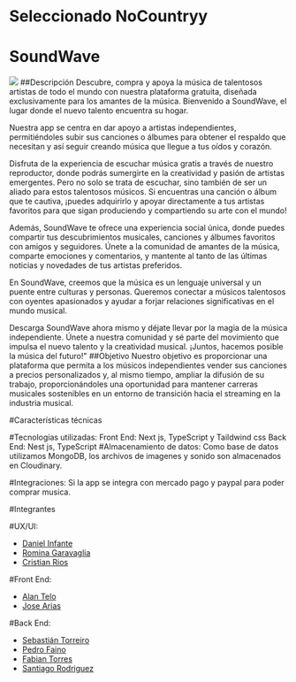 # Seleccionado NoCountryy
# SoundWave
![](https://res.cloudinary.com/dlvpftdsm/image/upload/v1690232883/soundwave-logo_o7a8tk.png)
##Descripción
Descubre, compra y apoya la música de talentosos artistas de todo el mundo con nuestra plataforma gratuita, diseñada exclusivamente para los amantes de la música. Bienvenido a SoundWave, el lugar donde el nuevo talento encuentra su hogar.

Nuestra app se centra en dar apoyo a artistas independientes, permitiéndoles subir sus canciones o álbumes para obtener el respaldo que necesitan y así seguir creando música que llegue a tus oídos y corazón.

Disfruta de la experiencia de escuchar música gratis a través de nuestro reproductor, donde podrás sumergirte en la creatividad y pasión de artistas emergentes. Pero no solo se trata de escuchar, sino también de ser un aliado para estos talentosos músicos. Si encuentras una canción o álbum que te cautiva, ¡puedes adquirirlo y apoyar directamente a tus artistas favoritos para que sigan produciendo y compartiendo su arte con el mundo!

Además, SoundWave te ofrece una experiencia social única, donde puedes compartir tus descubrimientos musicales, canciones y álbumes favoritos con amigos y seguidores. Únete a la comunidad de amantes de la música, comparte emociones y comentarios, y mantente al tanto de las últimas noticias y novedades de tus artistas preferidos.

En SoundWave, creemos que la música es un lenguaje universal y un puente entre culturas y personas. Queremos conectar a músicos talentosos con oyentes apasionados y ayudar a forjar relaciones significativas en el mundo musical.

Descarga SoundWave ahora mismo y déjate llevar por la magia de la música independiente. Únete a nuestra comunidad y sé parte del movimiento que impulsa el nuevo talento y la creatividad musical. ¡Juntos, hacemos posible la música del futuro!"
##Objetivo
Nuestro objetivo es proporcionar una plataforma que permita a los músicos independientes vender sus canciones a precios personalizados y, al mismo tiempo, ampliar la difusión de su trabajo, proporcionándoles una oportunidad para mantener carreras musicales sostenibles en un entorno de transición hacia el streaming en la industria musical.

#Características técnicas

#Tecnologías utilizadas:
Front End: Next js, TypeScript y Taildwind css
Back End: Nest js, TypeScript
#Almacenamiento de datos:
Como base de datos utilizamos MongoDB, los archivos de imagenes y sonido son almacenados en Cloudinary.

#Integraciones:
Si la app se integra con mercado pago y paypal para poder comprar musica.

#Integrantes

#UX/UI:

- [Daniel Infante](https://www.linkedin.com/in/dinfante6/ 'Daniel Infante')
- [Romina Garavaglia](https://www.linkedin.com/in/rominaggaravaglia 'Romina Garavaglia')
- [Cristian Rios](https://www.linkedin.com/in/cristian-rios-uxuidesigner/ 'Cristian Rios')

#Front End:

- [Alan Telo](http://www.linkedin.com/in/alan-gabriel-telo 'Alan Telo')
- [Jose Arias](https://www.linkedin.com/in/joose-ari-b08729233 'Jose Arias')

#Back End:

- [Sebastián Torreiro](https://www.linkedin.com/in/sebastian-torreiro/ 'Sebastián Torreiro')
- [Pedro Faino](https://www.linkedin.com/in/devpedrofaino/ 'Pedro Faino')
- [Fabian Torres](https://www.linkedin.com/in/fabi%C3%A1nignaciotorres/ 'Fabian Torres')
- [Santiago Rodriguez](https://www.linkedin.com/in/santiago-rodriguez62/ 'Santiago Rodriguez')
